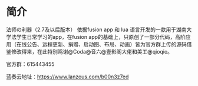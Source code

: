 # 简介
法师の利器（2.7及以后版本）
依据fusion app 和 lua 语言开发的一款用于湖南大学法学生日常学习的app，在fusion app的基础上，只原创了一部分代码，高阶应用（在线公告、远程更新、捐赠、启动图、布局、动画）皆为官方群上传的源码借鉴修改得来，在此特别鸣谢@Coda@音六@壹影阁大佬和美工@qioqio。

官方群：615443455

蓝奏云地址：https://www.lanzous.com/b00n3z7ed
